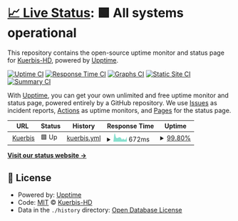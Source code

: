 # [📈 Live Status](https://status.kuerbis.cf): <!--live status--> **🟩 All systems operational**

This repository contains the open-source uptime monitor and status page for [Kuerbis-HD](https://status.kuerbis.cf), powered by [Upptime](https://github.com/upptime/upptime).

[![Uptime CI](https://github.com/Kuerbis-HD/Kuerbis-Web-Status/workflows/Uptime%20CI/badge.svg)](https://github.com/Kuerbis-HD/Kuerbis-Web-Status/actions?query=workflow%3A%22Uptime+CI%22)
[![Response Time CI](https://github.com/Kuerbis-HD/Kuerbis-Web-Status/workflows/Response%20Time%20CI/badge.svg)](https://github.com/Kuerbis-HD/Kuerbis-Web-Status/actions?query=workflow%3A%22Response+Time+CI%22)
[![Graphs CI](https://github.com/Kuerbis-HD/Kuerbis-Web-Status/workflows/Graphs%20CI/badge.svg)](https://github.com/Kuerbis-HD/Kuerbis-Web-Status/actions?query=workflow%3A%22Graphs+CI%22)
[![Static Site CI](https://github.com/Kuerbis-HD/Kuerbis-Web-Status/workflows/Static%20Site%20CI/badge.svg)](https://github.com/Kuerbis-HD/Kuerbis-Web-Status/actions?query=workflow%3A%22Static+Site+CI%22)
[![Summary CI](https://github.com/Kuerbis-HD/Kuerbis-Web-Status/workflows/Summary%20CI/badge.svg)](https://github.com/Kuerbis-HD/Kuerbis-Web-Status/actions?query=workflow%3A%22Summary+CI%22)

With [Upptime](https://upptime.js.org), you can get your own unlimited and free uptime monitor and status page, powered entirely by a GitHub repository. We use [Issues](https://github.com/Kuerbis-HD/Kuerbis-Web-Status/issues) as incident reports, [Actions](https://github.com/Kuerbis-HD/Kuerbis-Web-Status/actions) as uptime monitors, and [Pages](https://status.kuerbis.cf) for the status page.

<!--start: status pages-->
<!-- This summary is generated by Upptime (https://github.com/upptime/upptime) -->
<!-- Do not edit this manually, your changes will be overwritten -->
<!-- prettier-ignore -->
| URL | Status | History | Response Time | Uptime |
| --- | ------ | ------- | ------------- | ------ |
| <img alt="" src="https://icons.duckduckgo.com/ip3/kuerbis.ovh.ico" height="13"> [Kuerbis](https://kuerbis.ovh) | 🟩 Up | [kuerbis.yml](https://github.com/Kuerbis-HD/Kuerbis-Web-Status/commits/HEAD/history/kuerbis.yml) | <details><summary><img alt="Response time graph" src="./graphs/kuerbis/response-time-week.png" height="20"> 672ms</summary><br><a href="https://status.kuerbis.ovh/history/kuerbis"><img alt="Response time 1034" src="https://img.shields.io/endpoint?url=https%3A%2F%2Fraw.githubusercontent.com%2FKuerbis-HD%2FKuerbis-Web-Status%2FHEAD%2Fapi%2Fkuerbis%2Fresponse-time.json"></a><br><a href="https://status.kuerbis.ovh/history/kuerbis"><img alt="24-hour response time 853" src="https://img.shields.io/endpoint?url=https%3A%2F%2Fraw.githubusercontent.com%2FKuerbis-HD%2FKuerbis-Web-Status%2FHEAD%2Fapi%2Fkuerbis%2Fresponse-time-day.json"></a><br><a href="https://status.kuerbis.ovh/history/kuerbis"><img alt="7-day response time 672" src="https://img.shields.io/endpoint?url=https%3A%2F%2Fraw.githubusercontent.com%2FKuerbis-HD%2FKuerbis-Web-Status%2FHEAD%2Fapi%2Fkuerbis%2Fresponse-time-week.json"></a><br><a href="https://status.kuerbis.ovh/history/kuerbis"><img alt="30-day response time 711" src="https://img.shields.io/endpoint?url=https%3A%2F%2Fraw.githubusercontent.com%2FKuerbis-HD%2FKuerbis-Web-Status%2FHEAD%2Fapi%2Fkuerbis%2Fresponse-time-month.json"></a><br><a href="https://status.kuerbis.ovh/history/kuerbis"><img alt="1-year response time 894" src="https://img.shields.io/endpoint?url=https%3A%2F%2Fraw.githubusercontent.com%2FKuerbis-HD%2FKuerbis-Web-Status%2FHEAD%2Fapi%2Fkuerbis%2Fresponse-time-year.json"></a></details> | <details><summary><a href="https://status.kuerbis.ovh/history/kuerbis">99.80%</a></summary><a href="https://status.kuerbis.ovh/history/kuerbis"><img alt="All-time uptime 57.84%" src="https://img.shields.io/endpoint?url=https%3A%2F%2Fraw.githubusercontent.com%2FKuerbis-HD%2FKuerbis-Web-Status%2FHEAD%2Fapi%2Fkuerbis%2Fuptime.json"></a><br><a href="https://status.kuerbis.ovh/history/kuerbis"><img alt="24-hour uptime 100.00%" src="https://img.shields.io/endpoint?url=https%3A%2F%2Fraw.githubusercontent.com%2FKuerbis-HD%2FKuerbis-Web-Status%2FHEAD%2Fapi%2Fkuerbis%2Fuptime-day.json"></a><br><a href="https://status.kuerbis.ovh/history/kuerbis"><img alt="7-day uptime 99.80%" src="https://img.shields.io/endpoint?url=https%3A%2F%2Fraw.githubusercontent.com%2FKuerbis-HD%2FKuerbis-Web-Status%2FHEAD%2Fapi%2Fkuerbis%2Fuptime-week.json"></a><br><a href="https://status.kuerbis.ovh/history/kuerbis"><img alt="30-day uptime 99.95%" src="https://img.shields.io/endpoint?url=https%3A%2F%2Fraw.githubusercontent.com%2FKuerbis-HD%2FKuerbis-Web-Status%2FHEAD%2Fapi%2Fkuerbis%2Fuptime-month.json"></a><br><a href="https://status.kuerbis.ovh/history/kuerbis"><img alt="1-year uptime 49.11%" src="https://img.shields.io/endpoint?url=https%3A%2F%2Fraw.githubusercontent.com%2FKuerbis-HD%2FKuerbis-Web-Status%2FHEAD%2Fapi%2Fkuerbis%2Fuptime-year.json"></a></details>

<!--end: status pages-->

[**Visit our status website →**](https://status.kuerbis.cf)

## 📄 License

- Powered by: [Upptime](https://github.com/upptime/upptime)
- Code: [MIT](./LICENSE) © [Kuerbis-HD](https://status.kuerbis.cf)
- Data in the `./history` directory: [Open Database License](https://opendatacommons.org/licenses/odbl/1-0/)
